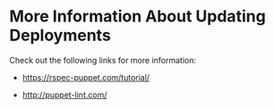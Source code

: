 # More Information About Updating Deployments
Check out the following links for more information:

- https://rspec-puppet.com/tutorial/

- http://puppet-lint.com/

